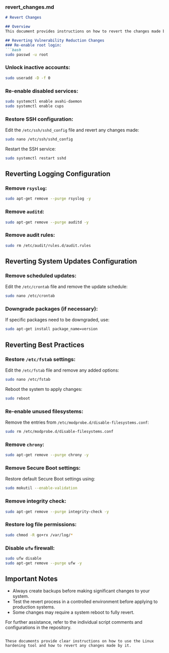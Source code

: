 ### revert_changes.md

```markdown
# Revert Changes

## Overview
This document provides instructions on how to revert the changes made by the Linux hardening tool. It is important to carefully follow these steps to restore your system to its previous state.

## Reverting Vulnerability Reduction Changes
### Re-enable root login:
```bash
sudo passwd -u root
```

### Unlock inactive accounts:
```bash
sudo useradd -D -f 0
```

### Re-enable disabled services:
```bash
sudo systemctl enable avahi-daemon
sudo systemctl enable cups
```

### Restore SSH configuration:
Edit the `/etc/ssh/sshd_config` file and revert any changes made:
```bash
sudo nano /etc/ssh/sshd_config
```
Restart the SSH service:
```bash
sudo systemctl restart sshd
```

## Reverting Logging Configuration
### Remove `rsyslog`:
```bash
sudo apt-get remove --purge rsyslog -y
```

### Remove `auditd`:
```bash
sudo apt-get remove --purge auditd -y
```

### Remove audit rules:
```bash
sudo rm /etc/audit/rules.d/audit.rules
```

## Reverting System Updates Configuration
### Remove scheduled updates:
Edit the `/etc/crontab` file and remove the update schedule:
```bash
sudo nano /etc/crontab
```

### Downgrade packages (if necessary):
If specific packages need to be downgraded, use:
```bash
sudo apt-get install package_name=version
```

## Reverting Best Practices
### Restore `/etc/fstab` settings:
Edit the `/etc/fstab` file and remove any added options:
```bash
sudo nano /etc/fstab
```
Reboot the system to apply changes:
```bash
sudo reboot
```

### Re-enable unused filesystems:
Remove the entries from `/etc/modprobe.d/disable-filesystems.conf`:
```bash
sudo rm /etc/modprobe.d/disable-filesystems.conf
```

### Remove `chrony`:
```bash
sudo apt-get remove --purge chrony -y
```

### Remove Secure Boot settings:
Restore default Secure Boot settings using:
```bash
sudo mokutil --enable-validation
```

### Remove integrity check:
```bash
sudo apt-get remove --purge integrity-check -y
```

### Restore log file permissions:
```bash
sudo chmod -R go+rx /var/log/*
```

### Disable `ufw` firewall:
```bash
sudo ufw disable
sudo apt-get remove --purge ufw -y
```

## Important Notes
- Always create backups before making significant changes to your system.
- Test the revert process in a controlled environment before applying to production systems.
- Some changes may require a system reboot to fully revert.

For further assistance, refer to the individual script comments and configurations in the repository.
```

These documents provide clear instructions on how to use the Linux hardening tool and how to revert any changes made by it.